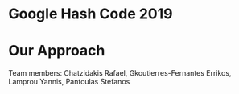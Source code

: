 # Google Hash Code 2019
Our Approach
===========
<p>

</p>





<p>
Team members:
Chatzidakis Rafael, Gkoutierres-Fernantes Errikos, Lamprou Yannis, Pantoulas Stefanos
</p>
